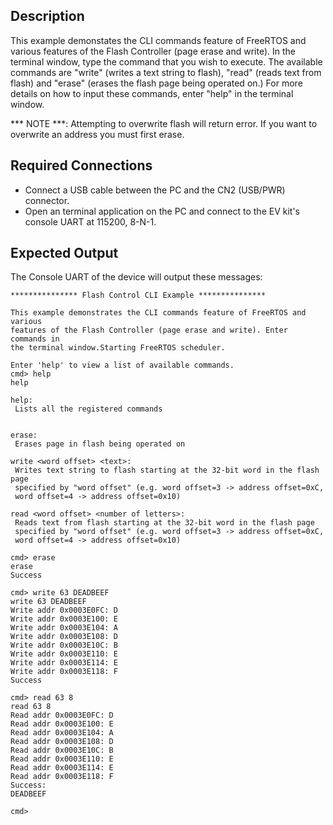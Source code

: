 ## Description

This example demonstates the CLI commands feature of FreeRTOS and various features of the Flash Controller (page erase and write). In the terminal window, type the command that you wish to execute. The available commands are "write" (writes a text string to flash), "read" (reads text from flash) and "erase" (erases the flash page being operated on.) For more details on how to input these commands, enter "help" in the terminal window.

*** NOTE ***: Attempting to overwrite flash will return error. If you want to overwrite an address you must first erase.

## Required Connections

-   Connect a USB cable between the PC and the CN2 (USB/PWR) connector.
-   Open an terminal application on the PC and connect to the EV kit's console UART at 115200, 8-N-1.

## Expected Output

The Console UART of the device will output these messages:

```
*************** Flash Control CLI Example ***************

This example demonstrates the CLI commands feature of FreeRTOS and various
features of the Flash Controller (page erase and write). Enter commands in
the terminal window.Starting FreeRTOS scheduler.

Enter 'help' to view a list of available commands.
cmd> help
help

help:
 Lists all the registered commands


erase:
 Erases page in flash being operated on

write <word offset> <text>:
 Writes text string to flash starting at the 32-bit word in the flash page
 specified by "word offset" (e.g. word offset=3 -> address offset=0xC,
 word offset=4 -> address offset=0x10)

read <word offset> <number of letters>:
 Reads text from flash starting at the 32-bit word in the flash page
 specified by "word offset" (e.g. word offset=3 -> address offset=0xC,
 word offset=4 -> address offset=0x10)

cmd> erase
erase
Success

cmd> write 63 DEADBEEF
write 63 DEADBEEF
Write addr 0x0003E0FC: D
Write addr 0x0003E100: E
Write addr 0x0003E104: A
Write addr 0x0003E108: D
Write addr 0x0003E10C: B
Write addr 0x0003E110: E
Write addr 0x0003E114: E
Write addr 0x0003E118: F
Success

cmd> read 63 8
read 63 8
Read addr 0x0003E0FC: D
Read addr 0x0003E100: E
Read addr 0x0003E104: A
Read addr 0x0003E108: D
Read addr 0x0003E10C: B
Read addr 0x0003E110: E
Read addr 0x0003E114: E
Read addr 0x0003E118: F
Success:
DEADBEEF

cmd>
```